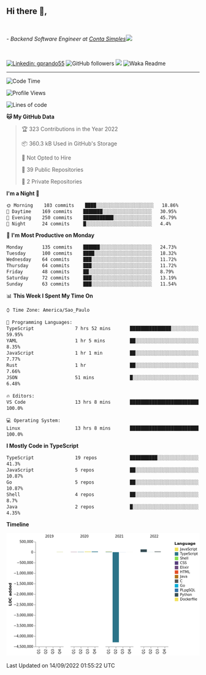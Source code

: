 <h2>Hi there  👋,</h2> </br>

<p><em>- Backend Software Engineer at <a href="https://contasimples.com">Conta Simples</a><img src="https://media.giphy.com/media/WUlplcMpOCEmTGBtBW/giphy.gif" width="30"> 
</em></p></br>


[![Linkedin: gprando55](https://img.shields.io/badge/-gprando55-blue?style=flat-square&logo=Linkedin&logoColor=white&link=https://www.linkedin.com/in/gprando55/)](https://www.linkedin.com/in/gprando55)
![GitHub followers](https://img.shields.io/github/followers/gprando55?label=Follow&style=social)
![](https://visitor-badge.glitch.me/badge?page_id=gprando55.gprando55)
![Waka Readme](https://github.com/gprando55/gprando55/workflows/Waka%20Readme/badge.svg)

---
<!--START_SECTION:waka-->
![Code Time](http://img.shields.io/badge/Code%20Time-2%2C013%20hrs%2017%20mins-blue)

![Profile Views](http://img.shields.io/badge/Profile%20Views-0-blue)

![Lines of code](https://img.shields.io/badge/From%20Hello%20World%20I%27ve%20Written--4%20Million%20lines%20of%20code-blue)

**🐱 My GitHub Data** 

> 🏆 323 Contributions in the Year 2022
 > 
> 📦 360.3 kB Used in GitHub's Storage 
 > 
> 🚫 Not Opted to Hire
 > 
> 📜 39 Public Repositories 
 > 
> 🔑 2 Private Repositories  
 > 
**I'm a Night 🦉** 

```text
🌞 Morning    103 commits    ████░░░░░░░░░░░░░░░░░░░░░   18.86% 
🌆 Daytime    169 commits    ███████░░░░░░░░░░░░░░░░░░   30.95% 
🌃 Evening    250 commits    ███████████░░░░░░░░░░░░░░   45.79% 
🌙 Night      24 commits     █░░░░░░░░░░░░░░░░░░░░░░░░   4.4%

```
📅 **I'm Most Productive on Monday** 

```text
Monday       135 commits    ██████░░░░░░░░░░░░░░░░░░░   24.73% 
Tuesday      100 commits    ████░░░░░░░░░░░░░░░░░░░░░   18.32% 
Wednesday    64 commits     ███░░░░░░░░░░░░░░░░░░░░░░   11.72% 
Thursday     64 commits     ███░░░░░░░░░░░░░░░░░░░░░░   11.72% 
Friday       48 commits     ██░░░░░░░░░░░░░░░░░░░░░░░   8.79% 
Saturday     72 commits     ███░░░░░░░░░░░░░░░░░░░░░░   13.19% 
Sunday       63 commits     ███░░░░░░░░░░░░░░░░░░░░░░   11.54%

```


📊 **This Week I Spent My Time On** 

```text
⌚︎ Time Zone: America/Sao_Paulo

💬 Programming Languages: 
TypeScript               7 hrs 52 mins       ███████████████░░░░░░░░░░   59.95% 
YAML                     1 hr 5 mins         ██░░░░░░░░░░░░░░░░░░░░░░░   8.35% 
JavaScript               1 hr 1 min          ██░░░░░░░░░░░░░░░░░░░░░░░   7.77% 
Rust                     1 hr                ██░░░░░░░░░░░░░░░░░░░░░░░   7.66% 
JSON                     51 mins             █░░░░░░░░░░░░░░░░░░░░░░░░   6.48%

🔥 Editors: 
VS Code                  13 hrs 8 mins       █████████████████████████   100.0%

💻 Operating System: 
Linux                    13 hrs 8 mins       █████████████████████████   100.0%

```

**I Mostly Code in TypeScript** 

```text
TypeScript               19 repos            ██████████░░░░░░░░░░░░░░░   41.3% 
JavaScript               5 repos             ██░░░░░░░░░░░░░░░░░░░░░░░   10.87% 
Go                       5 repos             ██░░░░░░░░░░░░░░░░░░░░░░░   10.87% 
Shell                    4 repos             ██░░░░░░░░░░░░░░░░░░░░░░░   8.7% 
Java                     2 repos             █░░░░░░░░░░░░░░░░░░░░░░░░   4.35%

```


**Timeline**

![Chart not found](https://raw.githubusercontent.com/gprando55/gprando55/master/charts/bar_graph.png) 


 Last Updated on 14/09/2022 01:55:22 UTC
<!--END_SECTION:waka-->

